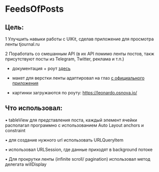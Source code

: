 # FeedsOfPosts

## Цель: 

1 Улучшить навыки работы с UIKit, сделав приложение для просмотра ленты tjournal.ru 

2 Поработать со смешанным API (в их API помимо ленты постов, такж присутствуют посты из Telegram, Twitter, реклама и т.п.)

- документация + роут [здесь](https://cmtt-ru.github.io/osnova-api/v2/swagger.html#/Timeline/getTimeline)

- макет для верстки ленты адаптировал на глаз [с официального приложения](https://apps.apple.com/ru/app/tjournal-новости-интернета/id683103523)

- картинки загружаются по роуту: 
https://leonardo.osnova.io/<uuid>

## Что использовал:
• tableView для представления поста, каждый элемент ячейки располагал программно с использованием Auto Layout anchors и constraint

• для создание нужного url использовать URLQueryItem

• использовал URLSession, где данные приходят в background потоке

• Для прокрутки ленты (infinite scroll/ pagination) использовал метод делегата willDisplay


